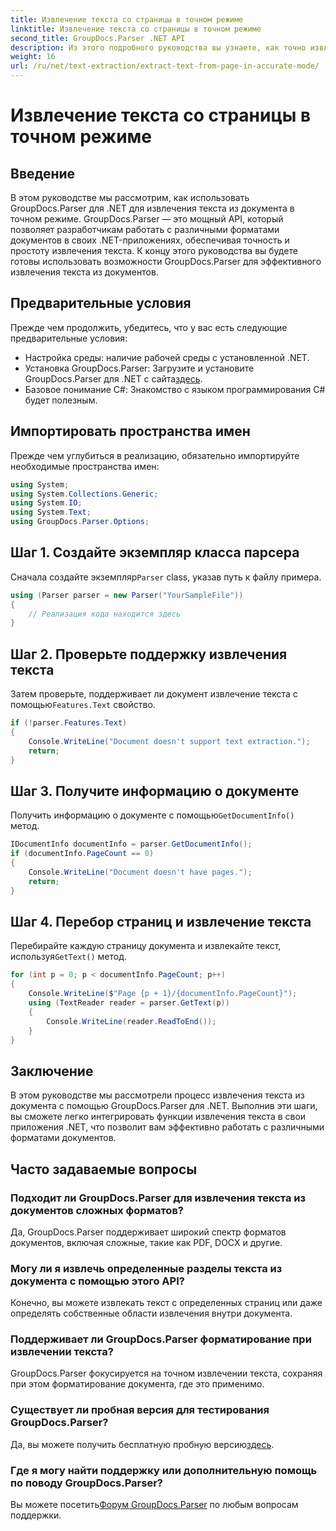 ```yaml
---
title: Извлечение текста со страницы в точном режиме
linktitle: Извлечение текста со страницы в точном режиме
second_title: GroupDocs.Parser .NET API
description: Из этого подробного руководства вы узнаете, как точно извлекать текст из документов с помощью GroupDocs.Parser для .NET.
weight: 16
url: /ru/net/text-extraction/extract-text-from-page-in-accurate-mode/
---
```


# Извлечение текста со страницы в точном режиме

## Введение
В этом руководстве мы рассмотрим, как использовать GroupDocs.Parser для .NET для извлечения текста из документа в точном режиме. GroupDocs.Parser — это мощный API, который позволяет разработчикам работать с различными форматами документов в своих .NET-приложениях, обеспечивая точность и простоту извлечения текста. К концу этого руководства вы будете готовы использовать возможности GroupDocs.Parser для эффективного извлечения текста из документов.
## Предварительные условия
Прежде чем продолжить, убедитесь, что у вас есть следующие предварительные условия:
- Настройка среды: наличие рабочей среды с установленной .NET.
-  Установка GroupDocs.Parser: Загрузите и установите GroupDocs.Parser для .NET с сайта[здесь](https://releases.groupdocs.com/parser/net/).
- Базовое понимание C#: Знакомство с языком программирования C# будет полезным.
## Импортировать пространства имен
Прежде чем углубиться в реализацию, обязательно импортируйте необходимые пространства имен:
```csharp
using System;
using System.Collections.Generic;
using System.IO;
using System.Text;
using GroupDocs.Parser.Options;
```
## Шаг 1. Создайте экземпляр класса парсера
 Сначала создайте экземпляр`Parser` class, указав путь к файлу примера.
```csharp
using (Parser parser = new Parser("YourSampleFile"))
{
    // Реализация кода находится здесь
}
```
## Шаг 2. Проверьте поддержку извлечения текста
 Затем проверьте, поддерживает ли документ извлечение текста с помощью`Features.Text` свойство.
```csharp
if (!parser.Features.Text)
{
    Console.WriteLine("Document doesn't support text extraction.");
    return;
}
```
## Шаг 3. Получите информацию о документе
 Получить информацию о документе с помощью`GetDocumentInfo()` метод.
```csharp
IDocumentInfo documentInfo = parser.GetDocumentInfo();
if (documentInfo.PageCount == 0)
{
    Console.WriteLine("Document doesn't have pages.");
    return;
}
```
## Шаг 4. Перебор страниц и извлечение текста
 Перебирайте каждую страницу документа и извлекайте текст, используя`GetText()` метод.
```csharp
for (int p = 0; p < documentInfo.PageCount; p++)
{
    Console.WriteLine($"Page {p + 1}/{documentInfo.PageCount}");
    using (TextReader reader = parser.GetText(p))
    {
        Console.WriteLine(reader.ReadToEnd());
    }
}
```
## Заключение
В этом руководстве мы рассмотрели процесс извлечения текста из документа с помощью GroupDocs.Parser для .NET. Выполнив эти шаги, вы сможете легко интегрировать функции извлечения текста в свои приложения .NET, что позволит вам эффективно работать с различными форматами документов.

## Часто задаваемые вопросы
### Подходит ли GroupDocs.Parser для извлечения текста из документов сложных форматов?
Да, GroupDocs.Parser поддерживает широкий спектр форматов документов, включая сложные, такие как PDF, DOCX и другие.
### Могу ли я извлечь определенные разделы текста из документа с помощью этого API?
Конечно, вы можете извлекать текст с определенных страниц или даже определять собственные области извлечения внутри документа.
### Поддерживает ли GroupDocs.Parser форматирование при извлечении текста?
GroupDocs.Parser фокусируется на точном извлечении текста, сохраняя при этом форматирование документа, где это применимо.
### Существует ли пробная версия для тестирования GroupDocs.Parser?
 Да, вы можете получить бесплатную пробную версию[здесь](https://releases.groupdocs.com/).
### Где я могу найти поддержку или дополнительную помощь по поводу GroupDocs.Parser?
 Вы можете посетить[Форум GroupDocs.Parser](https://forum.groupdocs.com/c/parser/17) по любым вопросам поддержки.